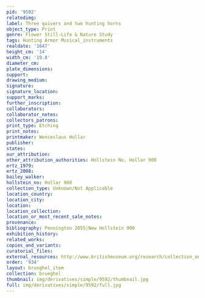 ```yaml
---
pid: '9592'
relatedimg: 
label: Three quivers and two hunting horns
object_type: Print
genre: Flower Still-Life & Nature Study
tags: Hunting Armor Musical_instruments
realdate: '1647'
height_cm: '14'
width_cm: '19.8'
diameter_cm: 
plate_dimensions: 
support: 
drawing_medium: 
signature: 
signature_location: 
support_marks: 
further_inscription: 
collaborators: 
collaborator_notes: 
collectors_patrons: 
print_type: Etching
print_notes: 
printmaker: Wenceslaus Hollar
publisher: 
states: 
our_attribution: 
other_attribution_authorities: Hollstein No. Hollar 900
ertz_1979: 
ertz_2008: 
bailey_walker: 
hollstein_no: Hollar 900
collection_type: Unknown/Not Applicable
location_country: 
location_city: 
location: 
location_collection: 
location_or_most_recent_sale_notes: 
provenance: 
bibliography: Pennington 2055|New Hollstein 900
exhibition_history: 
related_works: 
copies_and_variants: 
curatorial_files: 
external_resources: http://www.britishmuseum.org/research/collection_online/collection_object_details.aspx?assetId=1498593001&objectId=3580728&partId=1
order: '934'
layout: brueghel_item
collection: brueghel
thumbnail: img/derivatives/simple/9592/thumbnail.jpg
full: img/derivatives/simple/9592/full.jpg
---
```

